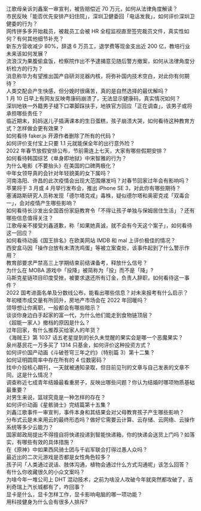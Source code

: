 江歌母亲诉刘鑫案一审宣判，被告赔偿近 70 万元，如何从法律角度解读？  
市民反映「能否优先安排产妇住院」，深圳卫健委回「电话发我」，如何评价深圳卫健委的行为？  
网传拼多多开始裁员，被裁员工会被 HR 全程监视直至签完裁员文件，真实性如何？有何其他细节补充？  
新东方营收减少 80%，辞退 6 万员工，退学费等现金支出近 200 亿，教培行业未来该如何发展？  
流浪汉为果腹偷盒饭，检察院作出不予逮捕意见随后警方撤案，如何从法律角度分析检方的行为？  
消息称华为有望推出国产自研浏览器内核，将弥补国内技术空白，对此你有何期待？  
人类交配会产生快感，但分娩时很痛苦，真的是自然选择的最优解吗？  
1 月 10 日早上有网友反映粤康码崩溃了，无法显示健康码，真实情况如何？  
深圳地铁一外籍男子褪下口罩脚踩扶手，地铁官方回应「正在调查」，该男子或将承担哪些责任？  
临近期末，妈妈送儿子插满课本的生日蛋糕，孩子崩溃大哭，如何看待这种教育方式？怎样做会更有效果？  
如何看待 faker.js 开源作者删除了所有的代码？  
如何评价支付宝上只要 1.1 元就能保全年的出行意外险？  
2022 年春节放假安排公布，节前需连上七天，大家有哪些假期安排？  
如何看待韩国综艺《单身即地狱》中宋智雅的行为？  
为什么电影《不要抬头》在美国的口碑两极化？  
中年女领导真的会针对年轻貌美的女下属吗？  
河南洛阳、许昌的此次疫情会出现大范围爆发吗？对春节回家过年会有影响吗？  
苹果将于 3 月或 4 月举行发布会，推出 iPhone SE 3，对此你有哪些期待？  
塞浦路斯研究人员称发现「德尔塔克戎」毒株，疑似德尔塔和奥密克戎「双毒合一」，会对疫情产生哪些影响？  
如何看待长沙发出全国首份家庭教育令「不得让孩子单独与保姆居住生活」？还有哪些信息值得关注？  
江歌母亲不接受刘鑫道歉，称「如果她真诚，就不会有今天这个案子」，如何看待这一回应？  
如何看待动画《国王排名》在欧美网站 IMDB 和 mal 上评价极佳的情况？  
西安盒马因「操作台放有未清洗鸡蛋」等被立案查处，该事件起到了什么警示作用？  
教育部要求严禁高三上学期结束前结课备考，释放什么信号？  
为什么在 MOBA 游戏中「投降」被简称为「投」而不是「降」?  
马斯克星链项目印度受挫，被要求退还所有订金，负责人辞职，如何看待这一事件？  
2022 国考进面名单及分数线公布，能看出哪些信息？对未来报考有什么启示？  
年初楼市成交量有所回升，房地产市场会在 2022 年回暖吗？  
领导想让你离职，一般都会有哪些暗示？  
谈谈你身边白手起家的富一代，为什么他们能走到食物链顶层？  
《超能一家人》撤档的原因是什么？  
过年回家，有什么推荐买给家人的年货？  
《海贼王》第 1037 话五老星提到的长久未觉醒的果实会是哪一个恶魔果实？  
泉州基民花一万多买了 1314 只基金，如何评价这种投资方式？  
如何评价国产动画《斗破苍穹三年之约》（特别篇 3）第十二集？  
如何证明圆周率中存在所有的 4 位数密码？  
找中介投核心期刊，一天就被通知录取，但目前见刊的文章与自己发表的文章不同，这是什么情况？  
调查称近七成青年结婚最看重房子，反映出哪些问题？你认为结婚时哪项物质基础最重要？  
对男生来说，篮球究竟是一种怎样的存在？  
如何评价动画《星骸骑士》完结篇第十五集？  
刘鑫江歌事件一审宣判，事件本身和其结果会对父母教育孩子产生哪些影响？  
分布式云是未来用云的最终形态吗？做好它需要云计算、云存储、云网络、云操作系统等多少云能力？  
国家邮政局提出不得擅自将快递投递到智能快递箱，你的快递会送货上门吗？如落实，有哪些有效的具体措施？  
在《原神》中如果西风骑士团与千岩军联合打得过愚人众吗？  
最近出的二次元游戏是否都是女性角色较多？  
孩子问「人类通过说话、肢体沟通，植物会通过什么方式沟通呢」该怎么回答？  
有什么你收藏很久的小众文案吗？  
为啥今年一堆公司上 DHT 混动技术，之前为啥没人攻破今年就突然都攻破了，吉利奇瑞上汽长城都有了，咋回事？  
显卡是什么，显卡怎样工作，显卡影响电脑的哪一项功能？  
用科技健身为什么会有很多人排斥?  
